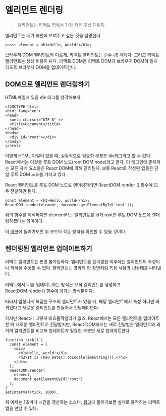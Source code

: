 # 엘리먼트 렌더링

> 엘리먼트는 리액트 앱에서 가장 작은 구성 단위다.

엘리먼트는 네가 화면에 보여주고 싶은 것을 설명한다.

```
const element = <h1>Hello, World!</h1>;
```

브라우저 DOM 엘리먼트와 다르게, 리액트 엘리먼트는 순수 JS 객체다. 그리고 리액트 엘리먼트는 생성 비용이 싸다. 리액트 DOM은 리액트 DOM과 브라우저 DOM이 일치하도록 브라우저 DOM을 업데이트한다.

## DOM으로 엘리먼트 렌더링하기

HTML파일에 있을 div 태그를 생각해보자.

```
<!DOCTYPE html>
<html lang="en">
<head>
  <meta charset="UTF-8" />
  <title>Document</title>
</head>
<body>
  <div id="root"></div>
</body>
</html>
```

이렇게 HTML 파일이 있을 때, 실질적으로 필요한 부분은 div태그라고 할 수 있다. React에서는 이것을 루트 DOM 노드(root DOM node)라고 한다. 이 태그안에 존재하는 모든 자식 요소들은 React DOM에 의해 관리된다. 보통 React로 작성된 앱들은 단일 루트 DOM 노드를 가지고 있다.

React 엘리먼트를 루트 DOM 노드로 렌더링하려면 ReactDOM.render () 함수에 모두 전달하면 된다.

```
const element = <h1>Hello, world</h1>;
ReactDOM.render(element, document.getElementById('root'));
```

위의 함수를 해석하자면 element라는 엘리먼트를 id가 root인 루트 DOM 노드에 렌더링하겠다는 의미이다.

이 [링크](https://codepen.io/anon/pen/rryKoL)에 들어가보면 위 코드의 작동 방식을 확인할 수 있을 것이다.

## 렌더링된 엘리먼트 업데이트하기

리액트 엘리먼트는 변경 불가능하다. 엘리먼트를 렌더링한 이후에는 엘리먼트의 속성이나 자식을 수정할 수 없다. 엘리먼트는 영화의 한 장면처럼 특정 시점의 UI상태를 나타낸다.

리액트에서 UI를 업데이트하는 방식은 오직 엘리먼트를 생성하고 ReactDOM.render() 함수에 넘기는 방식뿐이다.

따라서 엄청나게 복잡한 구조의 엘리먼트가 있을 때, 해당 엘리먼트에서 속성 하나만 바뀌었다고 새로운 엘리먼트를 만들어서 전달해야한다.

하지만 React가 그렇게 비효율적일리가 없죠. React에서는 모든 엘리먼트를 업데이트할 때 새로운 엘리먼트로 전달받지만, React DOM에서는 새로 전달받은 엘리먼트와 과거의 엘리먼트를 비교해 업데이트가 필요한 부분만 새로 업데이트한다.

```
function tick() {
  const element = (
    <div>
      <h1>Hello, world!</h1>
      <h2>It is {new Date().toLocaleTimeString()}.</h2>
    </div>
  );
  ReactDOM.render(
    element,
    document.getElementById('root')
  );
}
setInterval(tick, 1000);
```

위 예제는 1초마다 시간을 갱신하는 소스다. [링크](https://codepen.io/pen?&editors=0010)에 들어가보면 실제로 동작하는 리액트 앱을 만날 수 있다.